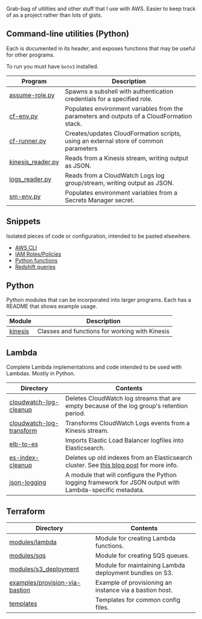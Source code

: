 Grab-bag of utilities and other stuff that I use with AWS. Easier to keep track of as a project rather than lots of gists.


## Command-line utilities (Python)

Each is documented in its header, and exposes functions that may be useful for other programs.

To run you must have `boto3` installed.

Program                                                 | Description
--------------------------------------------------------|----------
[assume-role.py](utils/assume-role.py)                  | Spawns a subshell with authentication credentials for a specified role.
[cf-env.py](utils/cf-env.py)                            | Populates environment variables from the parameters and outputs of a CloudFormation stack.
[cf-runner.py](utils/cf-runner.py)                      | Creates/updates CloudFormation scripts, using an external store of common parameters
[kinesis_reader.py](utils/kinesis_reader.py)            | Reads from a Kinesis stream, writing output as JSON.
[logs_reader.py](utils/logs_reader.py)                  | Reads from a CloudWatch Logs log group/stream, writing output as JSON.
[sm-env.py](utils/sm-env.py)                            | Populates environment variables from a Secrets Manager secret.


## Snippets

Isolated pieces of code or configuration, intended to be pasted elsewhere.

* [AWS CLI](snippets/cli.md)
* [IAM Roles/Policies](snippets/iam.md)
* [Python functions](snippets/python.md)
* [Redshift queries](snippets/redshift.md)


## Python

Python modules that can be incorporated into larger programs. Each has a README that shows example usage.

Module                                                  | Description
--------------------------------------------------------|----------
[kinesis](python/kinesis)                               | Classes and functions for working with Kinesis


## Lambda

Complete Lambda implementations and code intended to be used with Lambdas. Mostly in Python.

Directory                                                           | Contents
--------------------------------------------------------------------|----------
[cloudwatch-log-cleanup](lambda/cloudwatch-log-cleanup)             | Deletes CloudWatch log streams that are empty because of the log group's retention period.
[cloudwatch-log-transform](lambda/cloudwatch-log-transform)         | Transforms CloudWatch Logs events from a Kinesis stream.
[elb-to-es](lambda/elb-to-es)                                       | Imports Elastic Load Balancer logfiles into Elasticsearch.
[es-index-cleanup](lambda/es-index-cleanup)                         | Deletes up old indexes from an Elasticsearch cluster. See [this blog post](https://www.kdgregory.com/index.php?page=aws.loggingPipeline) for more info.
[json-logging](lambda/json-logging)                                 | A module that will configure the Python logging framework for JSON output with Lambda-specific metadata.


## Terraform

Directory                                                                   | Contents
----------------------------------------------------------------------------|----------
[modules/lambda](terraform/modules/lambda)                                  | Module for creating Lambda functions.
[modules/sqs](terraform/modules/sqs)                                        | Module for creating SQS queues.
[modules/s3_deployment](terraform/modules/s3_deployment)                    | Module for maintaining Lambda deployment bundles on S3.
[examples/provision-via-bastion](terraform/examples/provision-via-bastion)  | Example of provisioning an instance via a bastion host.
[templates](terraform/templates)                                            | Templates for common config files.
